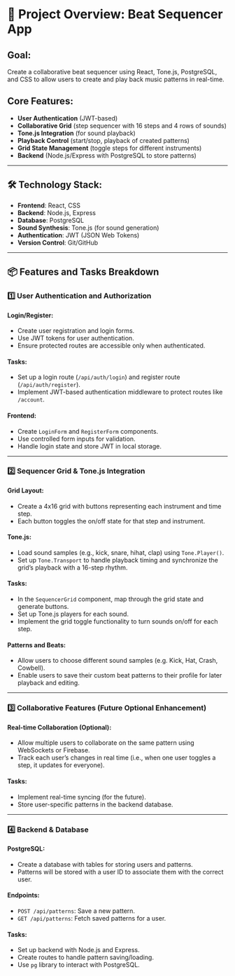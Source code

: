 # 🎯 Project Overview: Beat Sequencer App

## Goal:
Create a collaborative beat sequencer using React, Tone.js, PostgreSQL, and CSS to allow users to create and play back music patterns in real-time.

## Core Features:
- **User Authentication** (JWT-based)
- **Collaborative Grid** (step sequencer with 16 steps and 4 rows of sounds)
- **Tone.js Integration** (for sound playback)
- **Playback Control** (start/stop, playback of created patterns)
- **Grid State Management** (toggle steps for different instruments)
- **Backend** (Node.js/Express with PostgreSQL to store patterns)

---

## 🛠️ Technology Stack:

- **Frontend**: React, CSS
- **Backend**: Node.js, Express
- **Database**: PostgreSQL
- **Sound Synthesis**: Tone.js (for sound generation)
- **Authentication**: JWT (JSON Web Tokens)
- **Version Control**: Git/GitHub

---

## 📦 Features and Tasks Breakdown

### 1️⃣ **User Authentication and Authorization**

#### Login/Register:
- Create user registration and login forms.
- Use JWT tokens for user authentication.
- Ensure protected routes are accessible only when authenticated.

#### Tasks:
- Set up a login route (`/api/auth/login`) and register route (`/api/auth/register`).
- Implement JWT-based authentication middleware to protect routes like `/account`.

#### Frontend:
- Create `LoginForm` and `RegisterForm` components.
- Use controlled form inputs for validation.
- Handle login state and store JWT in local storage.

---

### 2️⃣ **Sequencer Grid & Tone.js Integration**

#### Grid Layout:
- Create a 4x16 grid with buttons representing each instrument and time step.
- Each button toggles the on/off state for that step and instrument.

#### Tone.js:
- Load sound samples (e.g., kick, snare, hihat, clap) using `Tone.Player()`.
- Set up `Tone.Transport` to handle playback timing and synchronize the grid’s playback with a 16-step rhythm.

#### Tasks:
- In the `SequencerGrid` component, map through the grid state and generate buttons.
- Set up Tone.js players for each sound.
- Implement the grid toggle functionality to turn sounds on/off for each step.

#### Patterns and Beats:
- Allow users to choose different sound samples (e.g. Kick, Hat, Crash, Cowbell).
- Enable users to save their custom beat patterns to their profile for later playback and editing.

---

### 3️⃣ **Collaborative Features (Future Optional Enhancement)**

#### Real-time Collaboration (Optional):
- Allow multiple users to collaborate on the same pattern using WebSockets or Firebase.
- Track each user’s changes in real time (i.e., when one user toggles a step, it updates for everyone).

#### Tasks:
- Implement real-time syncing (for the future).
- Store user-specific patterns in the backend database.

---

### 4️⃣ **Backend & Database**

#### PostgreSQL:
- Create a database with tables for storing users and patterns.
- Patterns will be stored with a user ID to associate them with the correct user.

#### Endpoints:
- `POST /api/patterns`: Save a new pattern.
- `GET /api/patterns`: Fetch saved patterns for a user.

#### Tasks:
- Set up backend with Node.js and Express.
- Create routes to handle pattern saving/loading.
- Use `pg` library to interact with PostgreSQL.
